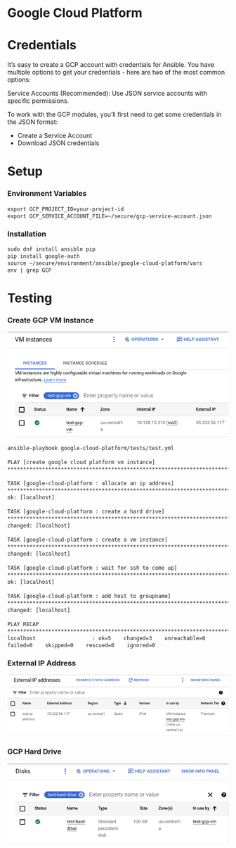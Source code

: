 Google Cloud Platform
=========

# Credentials
It’s easy to create a GCP account with credentials for Ansible. You have multiple options to get your credentials - here are two of the most common options:

Service Accounts (Recommended): Use JSON service accounts with specific permissions.

To work with the GCP modules, you’ll first need to get some credentials in the JSON format:

- Create a Service Account
- Download JSON credentials


# Setup

### Environment Variables

```
export GCP_PROJECT_ID=your-project-id
export GCP_SERVICE_ACCOUNT_FILE=~/secure/gcp-service-account.json
```

### Installation

```
sudo dnf install ansible pip
pip install google-auth
source ~/secure/environment/ansible/google-cloud-platform/vars
env | grep GCP
```

# Testing 

### Create GCP VM Instance

![alt text](https://github.com/emergeplatform/ansible/blob/main/docs/images/gcp-test-vm.png?raw=true)

```
ansible-playbook google-cloud-platform/tests/test.yml

PLAY [create google cloud platform vm instance] ***************************************************************************************************************************************************

TASK [google-cloud-platform : allocate an ip address] *********************************************************************************************************************************************
ok: [localhost]

TASK [google-cloud-platform : create a hard drive] ************************************************************************************************************************************************
changed: [localhost]

TASK [google-cloud-platform : create a vm instance] ***********************************************************************************************************************************************
changed: [localhost]

TASK [google-cloud-platform : wait for ssh to come up] ********************************************************************************************************************************************
ok: [localhost]

TASK [google-cloud-platform : add host to groupname] **********************************************************************************************************************************************
changed: [localhost]

PLAY RECAP ****************************************************************************************************************************************************************************************
localhost                  : ok=5    changed=3    unreachable=0    failed=0    skipped=0    rescued=0    ignored=0
```
### External IP Address
![alt text](https://github.com/emergeplatform/ansible/blob/main/docs/images/gcp-expternal-ip-address.png?raw=true)

### GCP Hard Drive
![alt text](https://github.com/emergeplatform/ansible/blob/main/docs/images/gcp-test-hd.png?raw=true)

